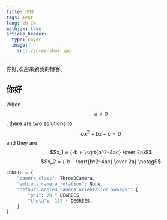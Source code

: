 ```yaml
---
title: 你好
tags: TeXt
lang: zh-CN
mathjax: true
article_header:
  type: cover
  image:
    src: /screenshot.jpg
---
```

你好,欢迎来到我的博客。

## 你好

When $$a \ne 0$$, there are two solutions to $$ax^2 + bx + c = 0$$ and they are
$$x_1 = {-b + \sqrt{b^2-4ac} \over 2a}$$
$$x_2 = {-b - \sqrt{b^2-4ac} \over 2a} \notag$$

```python
CONFIG = {
    "camera_class": ThreeDCamera,
    "ambient_camera_rotation": None,
    "default_angled_camera_orientation_kwargs": {
        "phi": 70 * DEGREES,
        "theta": -135 * DEGREES,
    }
}
```

<!--more-->

